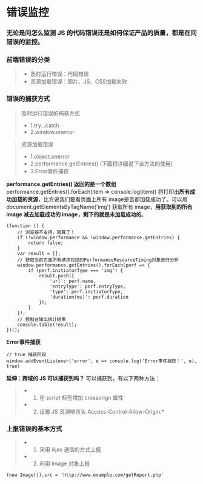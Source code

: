 # 错误监控

### 无论是问怎么监测 JS 的代码错误还是如何保证产品的质量，都是在问错误的监控。

### 前端错误的分类
> - 及时运行错误：代码错误
> - 资源加载错误：图片、JS、CSS加载失败

### 错误的捕获方式
> 及时运行错误的捕获方式
> - 1.try...catch
> - 2.window.onerror

> 资源加载错误
> - 1.object.onerror
> - 2.performance.getEntries() (下面将详细说下该方法的使用)
> - 3.Error事件捕获

**performance.getEntries() 返回的是一个数组**
performance.getEntries().forEach(item => console.log(item)) 将打印出**所有成功加载的资源**，比方说我们要看页面上所有 image是否都加载成功了。可以用 document.getElementsByTagName('img') 获取所有 image，**用获取到的所有 image 减去加载成功的 image，剩下的就是未加载成功的**。

```
(function () {
    // 浏览器不支持，就算了！
    if (!window.performance && !window.performance.getEntries) {
        return false;
    }
    var result = [];
    // 获取当前页面所有请求对应的PerformanceResourceTiming对象进行分析
    window.performance.getEntries().forEach(perf => {
        if (perf.initiatorType === 'img') {
            result.push({
                'url': perf.name,
                'entryType': perf.entryType,
                'type': perf.initiatorType,
                'duration(ms)': perf.duration
            });
        }
    });
    // 控制台输出统计结果
    console.table(result);
})();
```
**Error事件捕获**
```
// true 捕获阶段
window.addEventListener('error', e => console.log('Error事件捕获：', e), true)
```

**延伸：跨域的 JS 可以捕获到吗？**
可以捕获到，有以下两种方法：
> - 1. 在 script 标签增加  crossorign 属性
> - 2. 设置 JS 资源响应头 Access-Control-Allow-Origin:*

### 上报错误的基本方式
> - 1. 采用 Ajax 通信的方式上报
> - 2. 利用 Image 对象上报
```
(new Image()).src = 'http://www.example.com/getReport.php'
```

